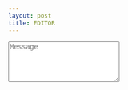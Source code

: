 ```yaml
---
layout: post
title: EDITOR
---
```


<script src="/website/code/super-build-ckeditor.min.js"></script> 
<from><textarea cols='25' id='contact-form-email-message' name='Message' placeholder='Message' rows='5' required=''>  </textarea></from>

<script>
CKEDITOR.ClassicEditor.create(document.getElementById("contact-form-email-message"),{toolbar:{items:["exportPDF","exportWord","|","findAndReplace","selectAll","|","heading","|","bold","italic","strikethrough","underline","code","subscript","superscript","removeFormat","|","bulletedList","numberedList","todoList","|","outdent","indent","|","undo","redo","-","fontSize","fontFamily","fontColor","fontBackgroundColor","highlight","|","alignment","|","link","insertImage","blockQuote","insertTable","mediaEmbed","codeBlock","htmlEmbed","|","specialCharacters","horizontalLine","pageBreak","|","textPartLanguage","|","sourceEditing"],shouldNotGroupWhenFull:!0},list:{properties:{styles:!0,startIndex:!0,reversed:!0}},heading:{options:[{model:"paragraph",title:"Paragraph",class:"ck-heading_paragraph"},{model:"heading1",view:"h1",title:"Heading 1",class:"ck-heading_heading1"},{model:"heading2",view:"h2",title:"Heading 2",class:"ck-heading_heading2"},{model:"heading3",view:"h3",title:"Heading 3",class:"ck-heading_heading3"},{model:"heading4",view:"h4",title:"Heading 4",class:"ck-heading_heading4"},{model:"heading5",view:"h5",title:"Heading 5",class:"ck-heading_heading5"},{model:"heading6",view:"h6",title:"Heading 6",class:"ck-heading_heading6"}]},placeholder:"Welcome to CKEditor 5!",fontFamily:{options:["default","Arial, Helvetica, sans-serif","Courier New, Courier, monospace","Georgia, serif","Lucida Sans Unicode, Lucida Grande, sans-serif","Tahoma, Geneva, sans-serif","Times New Roman, Times, serif","Trebuchet MS, Helvetica, sans-serif","Verdana, Geneva, sans-serif"],supportAllValues:!0},fontSize:{options:[10,12,14,"default",18,20,22],supportAllValues:!0},htmlSupport:{allow:[{name:/.*/,attributes:!0,classes:!0,styles:!0}]},htmlEmbed:{showPreviews:!0},link:{decorators:{addTargetToExternalLinks:!0,defaultProtocol:"https://",toggleDownloadable:{mode:"manual",label:"Downloadable",attributes:{download:"file"}}}},mention:{feeds:[{marker:"@",feed:["@apple","@bears","@brownie","@cake","@cake","@candy","@canes","@chocolate","@cookie","@cotton","@cream","@cupcake","@danish","@donut","@drag\xe9e","@fruitcake","@gingerbread","@gummi","@ice","@jelly-o","@liquorice","@macaroon","@marzipan","@oat","@pie","@plum","@pudding","@sesame","@snaps","@souffl\xe9","@sugar","@sweet","@topping","@wafer"],minimumCharacters:1}]},removePlugins:["CKBox","CKFinder","EasyImage","RealTimeCollaborativeComments","RealTimeCollaborativeTrackChanges","RealTimeCollaborativeRevisionHistory","PresenceList","Comments","TrackChanges","TrackChangesData","RevisionHistory","Pagination","WProofreader","MathType"]})
</script> 
